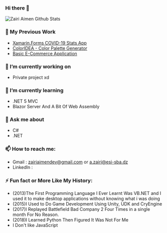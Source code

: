 ### Hi there 👋
![Zairi Aimen Github Stats](https://github-readme-stats.vercel.app/api?username=ZairiAimenDz&show_icons=true&theme=radical)

### 💼 My Previous Work

- [Xamarin.Forms COVID-19 Stats App](https://github.com/ZairiAimenDz/Covid19Xamarin) 
- [ColorIDEA - Color Palette Generator](https://github.com/ZairiAimenDz/ColorIDEA)  
- [Basic E-Commerce Application](Projects/Ecommerce.md)

### 🔭 I’m currently working on 

- Private project xd

### 🌱 I’m currently learning 

- .NET 5 MVC 
- Blazor Server And A Bit Of Web Assembly

### 💬 Ask me about

- C#
- .NET

### 📫 How to reach me:

- Gmail : zairiaimendev@gmail.com or a.zairi@esi-sba.dz
- LinkedIn : 

### ⚡ Fun fact or More Like My History:

- (2013)The First Programming Language I Ever Learnt Was VB.NET and I used it to make desktop applications without knowing what i was doing 
- (2015)I Used to Do Game Development Using Unity, UDK and CryEngine 
- (2017)I Replayed Battlefield Bad Company 2 Four Times in a single month For No Reason.
- (2018)I Learned Python Then Figured It Was Not For Me
- I Don't like JavaScript
